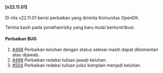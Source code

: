 #### [v22.11.01]

Di rilis v22.11.01 berisi perbaikan yang diminta Komunitas OpenDK.

Terima kasih pada yonathanrizky yang baru mulai berkontribusi.

#### Perbaikan BUG
1. [#498](https://github.com/OpenSID/OpenDK/issues/498) Perbaikan keluhan dengan status selesai masih dapat dikomentari atau dijawab.
2. [#499](https://github.com/OpenSID/OpenDK/issues/499) Perbaikan redaksi tulisan jawab keluhan.
3. [#504](https://github.com/OpenSID/OpenDK/issues/504) Perbaikan redaksi tulisan judul komplain menjadi keluhan.
